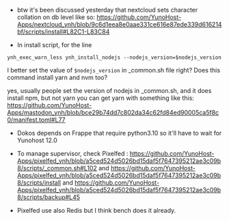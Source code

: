 - btw it's been discussed yesterday that nextcloud sets character collation on db level like so: https://github.com/YunoHost-Apps/nextcloud_ynh/blob/9c6d1eea8e0aae331ce616e87ede339d616214bf/scripts/install#L82C1-L83C84

- In install script, for the line
```
ynh_exec_warn_less ynh_install_nodejs --nodejs_version=$nodejs_version
```
I better set the value of `$nodejs_version` in _common.sh file right?
Does this command install yarn and nvm too?

yes, usually people set the version of nodejs in _common.sh, and it does install npm, but not yarn
you can get yarn with something like this: https://github.com/YunoHost-Apps/mastodon_ynh/blob/bce29b74dd7c802da34c62fd84ed90005ca5f8c0/manifest.toml#L77

- Dokos depends on Frappe that require python3.10 so it'll have to wait for Yunohost 12.0

- To manage supervisor, check Pixelfed : https://github.com/YunoHost-Apps/pixelfed_ynh/blob/a5ced524d5026bd15daf5f7647395212ae3c09b8/scripts/_common.sh#L102 and https://github.com/YunoHost-Apps/pixelfed_ynh/blob/a5ced524d5026bd15daf5f7647395212ae3c09b8/scripts/install and https://github.com/YunoHost-Apps/pixelfed_ynh/blob/a5ced524d5026bd15daf5f7647395212ae3c09b8/scripts/backup#L45

- Pixelfed use also Redis but I think bench does it already.
